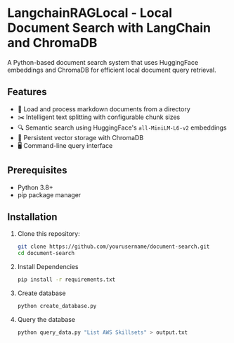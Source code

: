 # LangchainRAGLocal - Local Document Search with LangChain and ChromaDB

A Python-based document search system that uses HuggingFace embeddings and ChromaDB for efficient local document query retrieval.

## Features

- 📂 Load and process markdown documents from a directory
- ✂️ Intelligent text splitting with configurable chunk sizes
- 🔍 Semantic search using HuggingFace's `all-MiniLM-L6-v2` embeddings
- 💾 Persistent vector storage with ChromaDB
- 🖥️ Command-line query interface

## Prerequisites

- Python 3.8+
- pip package manager

## Installation

1. Clone this repository:
   ```bash
   git clone https://github.com/yourusername/document-search.git
   cd document-search

2. Install Dependencies

    ```bash
    pip install -r requirements.txt
    ```

3. Create database
    ```bash
    python create_database.py
    ```
4. Query the database

    ```bash
    python query_data.py "List AWS Skillsets" > output.txt
    ```